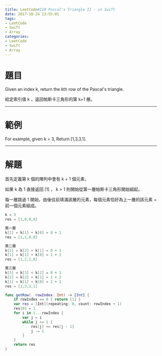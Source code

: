 ```yaml
---
title: LeetCode#119 Pascal's Triangle II - in Swift
date: 2017-10-24 13:55:01
tags:
- LeetCode
- Swift
- Array
categories:
- LeetCode
- Swift
- Array
---
```


# 題目
Given an index k, return the kth row of the Pascal's triangle.

給定索引值 k ，返回帕斯卡三角形的第 k+1 層。

---

# 範例
For example, given k = 3,
Return [1,3,3,1].

---

# 解題

首先定義第 k 個的陣列中會有 k + 1 個元素，

如果 k 為 1 直接返回 [1] ， k > 1 則開始從第一層帕斯卡三角形開始組起。

每一層跳過 1 開始，由後往前填滿該層的元素，每個元素恰好為上一層的該元素 + 前一個元素組成。

``` swift
k = 3
res = [1,0,0,0]

第一層
k[1] = k[1] + k[0] = 0 + 1
res = [1,1,0,0]

第二層
k[2] = k[2] + k[1] = 0 + 1
k[1] = k[1] + k[0] = 1 + 1
res = [1,2,1,0]

第三層
k[3] = k[3] + k[2] = 0 + 1
k[2] = k[2] + k[1] = 1 + 2
k[1] = k[1] + k[0] = 2 + 1
res = [1,3,3,1]
```

``` swift
func getRow(_ rowIndex: Int) -> [Int] {
    if rowIndex == 0 { return [1] }
    var res = [Int](repeating: 0, count: rowIndex + 1)
    res[0] = 1
    for i in 1...rowIndex {
        var j = i
        while j >= 1 {
            res[j] += res[j - 1]
            j -= 1
        }
    }
    return res
}
```